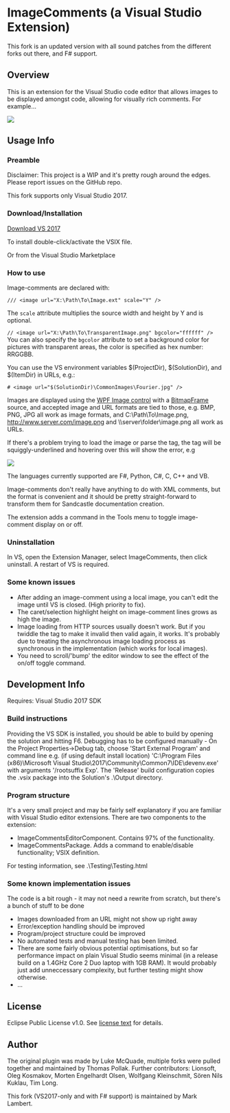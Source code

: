 # ImageComments (a Visual Studio Extension)

This fork is an updated version with all sound patches from the different forks out there, and F# support.

## Overview
This is an extension for the Visual Studio code editor that allows images to be displayed amongst code, allowing for visually rich comments. For example...

![](http://lukesdm.github.com/image-comments/media/example-1.png)

## Usage Info

### Preamble
Disclaimer: This project is a WIP and it's pretty rough around the edges. Please report issues on the GitHub repo.

This fork supports only Visual Studio 2017.

### Download/Installation
[Download VS 2017](https://github.com/marklam/image-comments/releases/ImageComments.vsix)

To install double-click/activate the VSIX file.

Or from the Visual Studio Marketplace

### How to use
Image-comments are declared with:

`/// <image url="X:\Path\To\Image.ext" scale="Y" />`

The `scale` attribute multiplies the source width and height by Y and is optional.

`// <image url="X:\Path\To\TransparentImage.png" bgcolor="ffffff" />`
You can also specify the `bgcolor` attribute to set a background color for pictures with transparent areas, the color is specified as hex number: RRGGBB.

You can use the VS environment variables $(ProjectDir), $(SolutionDir), and $(ItemDir) in URLs, e.g.:

`# <image url="$(SolutionDir)\CommonImages\Fourier.jpg" />` 


Images are displayed using the [WPF Image control](http://msdn.microsoft.com/en-us/library/ms610982) with a [BitmapFrame](http://msdn.microsoft.com/en-us/library/ms619213) source, and accepted image and URL formats are tied to those, e.g. BMP, PNG, JPG all work as image formats, and C:\Path\To\Image.png, http://www.server.com/image.png and \\\server\folder\image.png all work as URLs.


If there's a problem trying to load the image or parse the tag, the tag will be squiggly-underlined and hovering over this will show the error, e.g


![](http://lukesdm.github.com/image-comments/media/error-example-1.png)


The languages currently supported are F#, Python, C#, C, C++ and VB.


Image-comments don't really have anything to do with XML comments, but the format is convenient and it should be pretty straight-forward to transform them for Sandcastle documentation creation.


The extension adds a command in the Tools menu to toggle image-comment display on or off.


### Uninstallation
In VS, open the Extension Manager, select ImageComments, then click uninstall. A restart of VS is required.

### Some known issues
* After adding an image-comment using a local image, you can't edit the image until VS is closed. (High priority to fix).
* The caret/selection highlight height on image-comment lines grows as high the image.
* Image loading from HTTP sources usually doesn't work. But if you twiddle the tag to make it invalid then valid again, it works. It's probably due to treating the asynchronous image loading process as synchronous in the implementation (which works for local images).
* You need to scroll/'bump' the editor window to see the effect of the on/off toggle command.

## Development Info
Requires: Visual Studio 2017 SDK

### Build instructions
Providing the VS SDK is installed, you should be able to build by opening the solution and hitting F6. Debugging has to be configured manually - On the Project Properties->Debug tab, choose 'Start External Program' and command line e.g. (if using default install location) 'C:\Program Files (x86)\Microsoft Visual Studio\2017\Community\Common7\IDE\devenv.exe' with arguments '/rootsuffix Exp'. The 'Release' build configuration copies the .vsix package into the Solution's .\Output directory.

### Program structure
It's a very small project and may be fairly self explanatory if you are familiar with Visual Studio editor extensions.
There are two components to the extension:

* ImageCommentsEditorComponent. Contains 97% of the functionality.
* ImageCommentsPackage. Adds a command to enable/disable functionality; VSIX definition.

For testing information, see .\Testing\Testing.html
### Some known implementation issues
The code is a bit rough - it may not need a rewrite from scratch, but there's a bunch of stuff to be done

* Images downloaded from an URL might not show up right away
* Error/exception handling should be improved
* Program/project structure could be improved
* No automated tests and manual testing has been limited.
* There are some fairly obvious potential optimisations, but so far performance impact on plain Visual Studio seems minimal (in a release build on a 1.4GHz Core 2 Duo laptop with 1GB RAM). It would probably just add unneccessary complexity, but further testing might show otherwise.
* ...

## License
Eclipse Public License v1.0. See [license text](http://github.com/lukesdm/image-comments/raw/master/License.txt) for details.

## Author
The original plugin was made by Luke McQuade, multiple forks were pulled together and maintained by Thomas Pollak. Further contributors: Lionsoft, Oleg Kosmakov, Morten Engelhardt Olsen, Wolfgang Kleinschmit, Sören Nils Kuklau, Tim Long.

This fork (VS2017-only and with F# support) is maintained by Mark Lambert.